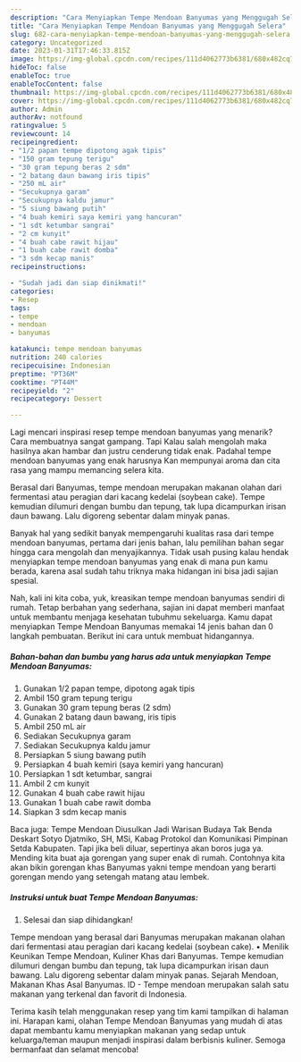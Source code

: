 ```yaml
---
description: "Cara Menyiapkan Tempe Mendoan Banyumas yang Menggugah Selera"
title: "Cara Menyiapkan Tempe Mendoan Banyumas yang Menggugah Selera"
slug: 682-cara-menyiapkan-tempe-mendoan-banyumas-yang-menggugah-selera
category: Uncategorized
date: 2023-01-31T17:46:33.815Z
image: https://img-global.cpcdn.com/recipes/111d4062773b6381/680x482cq70/tempe-mendoan-banyumas-foto-resep-utama.jpg
hideToc: false
enableToc: true
enableTocContent: false
thumbnail: https://img-global.cpcdn.com/recipes/111d4062773b6381/680x482cq70/tempe-mendoan-banyumas-foto-resep-utama.jpg
cover: https://img-global.cpcdn.com/recipes/111d4062773b6381/680x482cq70/tempe-mendoan-banyumas-foto-resep-utama.jpg
author: Admin
authorAv: notfound
ratingvalue: 5
reviewcount: 14
recipeingredient:
- "1/2 papan tempe dipotong agak tipis"
- "150 gram tepung terigu"
- "30 gram tepung beras 2 sdm"
- "2 batang daun bawang iris tipis"
- "250 mL air"
- "Secukupnya garam"
- "Secukupnya kaldu jamur"
- "5 siung bawang putih"
- "4 buah kemiri saya kemiri yang hancuran"
- "1 sdt ketumbar sangrai"
- "2 cm kunyit"
- "4 buah cabe rawit hijau"
- "1 buah cabe rawit domba"
- "3 sdm kecap manis"
recipeinstructions:

- "Sudah jadi dan siap dinikmati!"
categories:
- Resep
tags:
- tempe
- mendoan
- banyumas

katakunci: tempe mendoan banyumas 
nutrition: 240 calories
recipecuisine: Indonesian
preptime: "PT36M"
cooktime: "PT44M"
recipeyield: "2"
recipecategory: Dessert

---
```



Lagi mencari inspirasi resep tempe mendoan banyumas yang menarik? Cara membuatnya sangat gampang. Tapi Kalau salah mengolah maka hasilnya akan hambar dan justru cenderung tidak enak. Padahal tempe mendoan banyumas yang enak harusnya Kan mempunyai aroma dan cita rasa yang mampu memancing selera kita.


Berasal dari Banyumas, tempe mendoan merupakan makanan olahan dari fermentasi atau peragian dari kacang kedelai (soybean cake). Tempe kemudian dilumuri dengan bumbu dan tepung, tak lupa dicampurkan irisan daun bawang. Lalu digoreng sebentar dalam minyak panas.

Banyak hal yang sedikit banyak mempengaruhi kualitas rasa dari tempe mendoan banyumas, pertama dari jenis bahan, lalu pemilihan bahan segar hingga cara mengolah dan menyajikannya. Tidak usah pusing kalau hendak menyiapkan tempe mendoan banyumas yang enak di mana pun kamu berada, karena asal sudah tahu triknya maka hidangan ini bisa jadi sajian spesial.


Nah, kali ini kita coba, yuk, kreasikan tempe mendoan banyumas sendiri di rumah. Tetap berbahan yang sederhana, sajian ini dapat memberi manfaat untuk membantu menjaga kesehatan tubuhmu sekeluarga. Kamu dapat menyiapkan Tempe Mendoan Banyumas memakai 14 jenis bahan dan 0 langkah pembuatan. Berikut ini cara untuk membuat hidangannya.

<!--inarticleads1-->

##### Bahan-bahan dan bumbu yang harus ada untuk menyiapkan Tempe Mendoan Banyumas:

1. Gunakan 1/2 papan tempe, dipotong agak tipis
1. Ambil 150 gram tepung terigu
1. Gunakan 30 gram tepung beras (2 sdm)
1. Gunakan 2 batang daun bawang, iris tipis
1. Ambil 250 mL air
1. Sediakan Secukupnya garam
1. Sediakan Secukupnya kaldu jamur
1. Persiapkan 5 siung bawang putih
1. Persiapkan 4 buah kemiri (saya kemiri yang hancuran)
1. Persiapkan 1 sdt ketumbar, sangrai
1. Ambil 2 cm kunyit
1. Gunakan 4 buah cabe rawit hijau
1. Gunakan 1 buah cabe rawit domba
1. Siapkan 3 sdm kecap manis


Baca juga: Tempe Mendoan Diusulkan Jadi Warisan Budaya Tak Benda Deskart Sotyo Djatmiko, SH, MSi, Kabag Protokol dan Komunikasi Pimpinan Setda Kabupaten. Tapi jika beli diluar, sepertinya akan boros juga ya. Mending kita buat aja gorengan yang super enak di rumah. Contohnya kita akan bikin gorengan khas Banyumas yakni tempe mendoan yang berarti gorengan mendo yang setengah matang atau lembek. 

<!--inarticleads2-->

##### Instruksi untuk buat Tempe Mendoan Banyumas:


1. Selesai dan siap dihidangkan!

Tempe mendoan yang berasal dari Banyumas merupakan makanan olahan dari fermentasi atau peragian dari kacang kedelai (soybean cake). • Menilik Keunikan Tempe Mendoan, Kuliner Khas dari Banyumas. Tempe kemudian dilumuri dengan bumbu dan tepung, tak lupa dicampurkan irisan daun bawang. Lalu digoreng sebentar dalam minyak panas. Sejarah Mendoan, Makanan Khas Asal Banyumas. ID - Tempe mendoan merupakan salah satu makanan yang terkenal dan favorit di Indonesia. 

Terima kasih telah menggunakan resep yang tim kami tampilkan di halaman ini. Harapan kami, olahan Tempe Mendoan Banyumas yang mudah di atas dapat membantu kamu menyiapkan makanan yang sedap untuk keluarga/teman maupun menjadi inspirasi dalam berbisnis kuliner. Semoga bermanfaat dan selamat mencoba!

